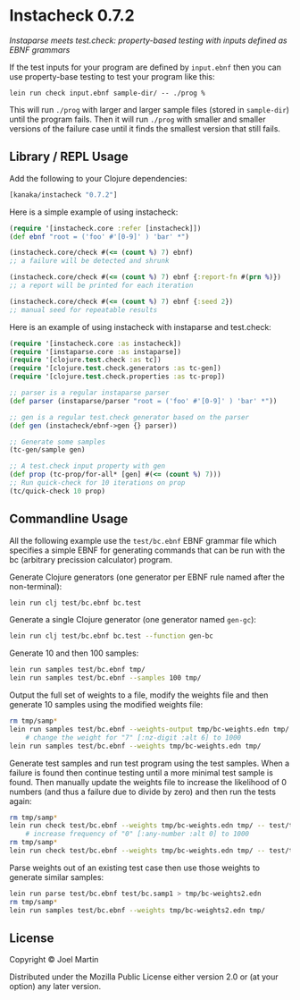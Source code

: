 # Instacheck 0.7.2

*Instaparse meets test.check: property-based testing with inputs defined as EBNF grammars*

If the test inputs for your program are defined by `input.ebnf` then
you can use property-base testing to test your program like this:

```
lein run check input.ebnf sample-dir/ -- ./prog %
```

This will run `./prog` with larger and larger sample files (stored in
`sample-dir`) until the program fails. Then it will run `./prog` with
smaller and smaller versions of the failure case until it finds the
smallest version that still fails.

## Library / REPL Usage

Add the following to your Clojure dependencies:

```clojure
[kanaka/instacheck "0.7.2"]
```

Here is a simple example of using instacheck:

```clojure
(require '[instacheck.core :refer [instacheck]])
(def ebnf "root = ('foo' #'[0-9]' ) 'bar' *")

(instacheck.core/check #(<= (count %) 7) ebnf)
;; a failure will be detected and shrunk

(instacheck.core/check #(<= (count %) 7) ebnf {:report-fn #(prn %)})
;; a report will be printed for each iteration

(instacheck.core/check #(<= (count %) 7) ebnf {:seed 2})
;; manual seed for repeatable results 
```

Here is an example of using instacheck with instaparse and test.check:

```clojure
(require '[instacheck.core :as instacheck])
(require '[instaparse.core :as instaparse])
(require '[clojure.test.check :as tc])
(require '[clojure.test.check.generators :as tc-gen])
(require '[clojure.test.check.properties :as tc-prop])

;; parser is a regular instaparse parser
(def parser (instaparse/parser "root = ('foo' #'[0-9]' ) 'bar' *"))

;; gen is a regular test.check generator based on the parser
(def gen (instacheck/ebnf->gen {} parser))

;; Generate some samples
(tc-gen/sample gen)

;; A test.check input property with gen
(def prop (tc-prop/for-all* [gen] #(<= (count %) 7)))
;; Run quick-check for 10 iterations on prop
(tc/quick-check 10 prop)
```


## Commandline Usage

All the following example use the `test/bc.ebnf` EBNF grammar file
which specifies a simple EBNF for generating commands that can be run
with the bc (arbitrary precission calculator) program.

Generate Clojure generators (one generator per EBNF rule named after
the non-terminal):

```bash
lein run clj test/bc.ebnf bc.test
```

Generate a single Clojure generator (one generator named `gen-gc`):

```bash
lein run clj test/bc.ebnf bc.test --function gen-bc
```

Generate 10 and then 100 samples:

```bash
lein run samples test/bc.ebnf tmp/
lein run samples test/bc.ebnf --samples 100 tmp/
```

Output the full set of weights to a file, modify the weights file and
then generate 10 samples using the modified weights file:

```bash
rm tmp/samp*
lein run samples test/bc.ebnf --weights-output tmp/bc-weights.edn tmp/
    # change the weight for "7" [:nz-digit :alt 6] to 1000
lein run samples test/bc.ebnf --weights tmp/bc-weights.edn tmp/
```

Generate test samples and run test program using the test samples.
When a failure is found then continue testing until a more minimal
test sample is found. Then manually update the weights file to
increase the likelihood of 0 numbers (and thus a failure due to divide
by zero) and then run the tests again:

```bash
rm tmp/samp*
lein run check test/bc.ebnf --weights tmp/bc-weights.edn tmp/ -- test/testbc.sh -q %
    # increase frequency of "0" [:any-number :alt 0] to 1000
rm tmp/samp*
lein run check test/bc.ebnf --weights tmp/bc-weights.edn tmp/ -- test/testbc.sh -q %
```

Parse weights out of an existing test case then use those weights to
generate similar samples:

```bash
lein run parse test/bc.ebnf test/bc.samp1 > tmp/bc-weights2.edn
rm tmp/samp*
lein run samples test/bc.ebnf --weights tmp/bc-weights2.edn tmp/
```


## License

Copyright © Joel Martin

Distributed under the Mozilla Public License either version 2.0 or (at
your option) any later version.
